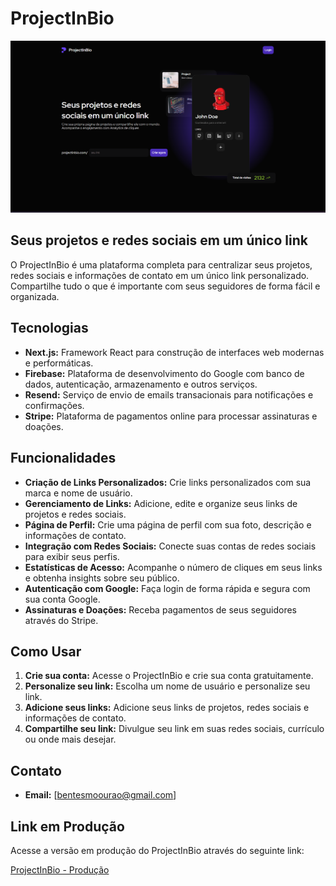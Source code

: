 # ProjectInBio

[![ProjectInBio Banner](./.github/assets/land-page.png)](link-para-o-seu-projeto)

## Seus projetos e redes sociais em um único link

O ProjectInBio é uma plataforma completa para centralizar seus projetos, redes sociais e informações de contato em um único link personalizado. Compartilhe tudo o que é importante com seus seguidores de forma fácil e organizada.

## Tecnologias

- **Next.js:** Framework React para construção de interfaces web modernas e performáticas.
- **Firebase:** Plataforma de desenvolvimento do Google com banco de dados, autenticação, armazenamento e outros serviços.
- **Resend:** Serviço de envio de emails transacionais para notificações e confirmações.
- **Stripe:** Plataforma de pagamentos online para processar assinaturas e doações.

## Funcionalidades

- **Criação de Links Personalizados:** Crie links personalizados com sua marca e nome de usuário.
- **Gerenciamento de Links:** Adicione, edite e organize seus links de projetos e redes sociais.
- **Página de Perfil:** Crie uma página de perfil com sua foto, descrição e informações de contato.
- **Integração com Redes Sociais:** Conecte suas contas de redes sociais para exibir seus perfis.
- **Estatísticas de Acesso:** Acompanhe o número de cliques em seus links e obtenha insights sobre seu público.
- **Autenticação com Google:** Faça login de forma rápida e segura com sua conta Google.
- **Assinaturas e Doações:** Receba pagamentos de seus seguidores através do Stripe.

## Como Usar

1. **Crie sua conta:** Acesse o ProjectInBio e crie sua conta gratuitamente.
2. **Personalize seu link:** Escolha um nome de usuário e personalize seu link.
3. **Adicione seus links:** Adicione seus links de projetos, redes sociais e informações de contato.
4. **Compartilhe seu link:** Divulgue seu link em suas redes sociais, currículo ou onde mais desejar.

## Contato

- **Email:** [bentesmoourao@gmail.com]

## Link em Produção

Acesse a versão em produção do ProjectInBio através do seguinte link:

[ProjectInBio - Produção](https://projectinbio-taupe.vercel.app/)